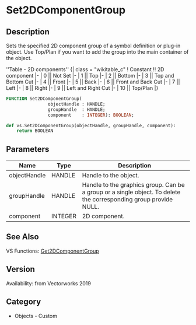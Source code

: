 # Set2DComponentGroup

## Description
Sets the specified 2D component group of a symbol definition or plug-in object.  Use Top/Plan if you want to add the group into the main container of the object. 


''Table - 2D components''
{| class = "wikitable_c"
! Constant !! 2D component
|-
| 0 || Not Set
|-
| 1 || Top
|-
| 2 || Bottom
|-
| 3 || Top and Bottom Cut
|-
| 4 || Front
|-
| 5 || Back
|-
| 6 || Front and Back Cut
|-
| 7 || Left
|-
| 8 || Right
|-
| 9  || Left and Right Cut 
|-
| 10  || Top/Plan
|}

```pascal
FUNCTION Set2DComponentGroup(
				objectHandle : HANDLE;
				groupHandle  : HANDLE;
				component    : INTEGER): BOOLEAN;
```

```python
def vs.Set2DComponentGroup(objectHandle, groupHandle, component):
    return BOOLEAN
```

## Parameters
|Name|Type|Description|
|---|---|---|
|objectHandle|HANDLE|Handle to the object.|
|groupHandle|HANDLE|Handle to the graphics group. Can be a group or a single object. To delete the corresponding group provide NULL.|
|component|INTEGER|2D component.|

## See Also
VS Functions:
[Get2DComponentGroup](Get2DComponentGroup.md)

## Version
Availability: from Vectorworks 2019

## Category
* Objects - Custom

